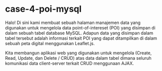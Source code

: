 # case-4-poi-mysql

Halo! Di sini kami membuat sebuah halaman manajemen data yang digunakan untuk mengelola data point-of-intereset (POI) yang disimpan di dalam sebuah tabel database MySQL. Adapun data yang disimpan dalam tabel tersebut adalah informasi terkait POI yang dapat ditampilkan di dalam sebuah peta digital menggunakan Leaflet.js.

Kita membangun aplikasi web yang digunakan untuk mengelola (Create, Read, Update, dan Delete / CRUD) atas data dalam tabel dimana seluruh komunikasi data client-server terkait CRUD menggunaan AJAX.

